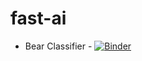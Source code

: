 # fast-ai

* Bear Classifier - [![Binder](https://mybinder.org/badge_logo.svg)](https://mybinder.org/v2/gh/MUbarak123-56/fast-ai/HEAD?urlpath=%2Fvoila%2Frender%2Fbearclassifier.ipynb)
